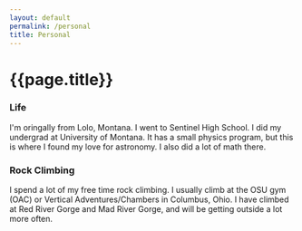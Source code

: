 ```yaml
---
layout: default
permalink: /personal
title: Personal
---
```


# {{page.title}}

### Life
I'm oringally from Lolo, Montana. I went to Sentinel High School. I did my undergrad at University of Montana. It has a small physics program, but this is where I found my love for astronomy. I also did a lot of math there. 

### Rock Climbing
I spend a lot of my free time rock climbing. I usually climb at the OSU gym (OAC) or Vertical Adventures/Chambers in Columbus, Ohio. I have climbed at Red River Gorge and Mad River Gorge, and will be getting outside a lot more often.

